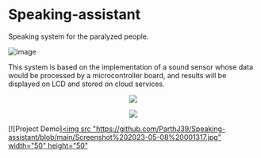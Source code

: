 # Speaking-assistant
Speaking system for the paralyzed people.


![image](https://user-images.githubusercontent.com/55129071/236695422-b3f2bb2a-b635-4edb-93c9-5f137f4d9e06.png)

This system is based on the implementation of a sound sensor whose data would be processed by a microcontroller board, and results will be displayed on LCD and stored on cloud services.

<p align="center">
    <image src = "https://user-images.githubusercontent.com/55129071/236695442-1a277637-c484-4526-8d3e-07eec7e2130c.png"/>
</p>
<p align="center">
    <image src = "https://user-images.githubusercontent.com/55129071/236695500-782db454-04ca-473b-9d7d-7916650817cb.png"/>
</p>

[![Project Demo][<img src "https://github.com/ParthJ39/Speaking-assistant/blob/main/Screenshot%202023-05-08%20001317.jpg"  width="50" height="50"](https://drive.google.com/file/d/13M6QptSJq4dhGiiaXtXpGrVbLRphDsqo/view?usp=share_link)






